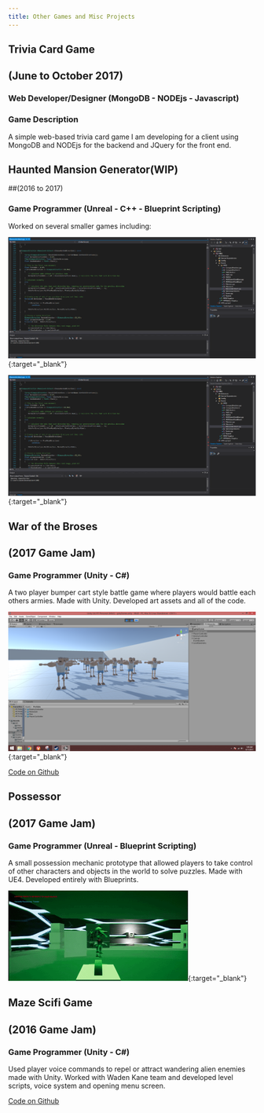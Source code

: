 ```yaml
---
title: Other Games and Misc Projects
---
```


## Trivia Card Game
## (June to October 2017)
### Web Developer/Designer (MongoDB - NODEjs - Javascript)

### Game Description
A simple web-based trivia card game I am developing for a client using MongoDB and NODEjs for the backend and JQuery for the front end.


## Haunted Mansion Generator(WIP)
##(2016 to 2017)
### Game Programmer (Unreal - C++ - Blueprint Scripting)

Worked on several smaller games including:

[![Haunted Mansion Generator Preview Image](/assets/img/MiscGames/HMGPreview.png)](/assets/img/MiscGames/HMGPreview.png){:target="_blank"}
<div style="display:none;">_</div>

[![Haunted Mansion Generator Preview Image](/assets/img/MiscGames/HMGPreview.png)](/assets/img/MiscGames/HMGPreview.png){:target="_blank"}
<div style="display:none;">_</div>


## War of the Broses
## (2017 Game Jam)
### Game Programmer (Unity - C#)

A two player bumper cart style battle game where players would battle each others armies. Made with Unity. Developed art assets and all of the code.

[![War of the Broses Preview](/assets/img/MiscGames/WOBPreview.png)](/assets/img/MiscGames/WOBPreview.png){:target="_blank"}
<div style="display:none;">_</div>

[Code on Github](https://github.com/calebsmth54/War-of-the-Broses)


## Possessor
## (2017 Game Jam)
### Game Programmer (Unreal - Blueprint Scripting)

A small possession mechanic prototype that allowed players to take control of other characters and objects in the world to solve puzzles. Made with UE4. Developed entirely with Blueprints.

[![Possessor Preview Picture](/assets/img/MiscGames/PossPreview.gif)](/assets/img/MiscGames/PossPreview.gif){:target="_blank"}
<div style="display:none;">_</div>


## Maze Scifi Game
## (2016 Game Jam)
### Game Programmer (Unity - C#)

Used player voice commands to repel or attract wandering alien enemies made with Unity. Worked with Waden Kane team and developed level scripts, voice system and opening menu screen.

[Code on Github](https://github.com/moariqplz/Country-Men-GameJam)